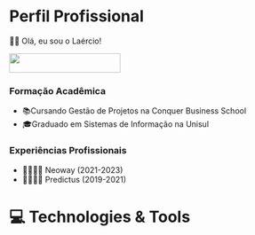 # Perfil Profissional

👋🏼 Olá, eu sou o Laércio!

<img src="https://storage.ko-fi.com/cdn/brandasset/kofi_button_dark.png?_gl=1*i1wx2f*_ga*MTAxODE3OTU2MC4xNzA5NTc5NjYy*_ga_M13FZ7VQ2C*MTcwOTU3OTY2MS4xLjEuMTcwOTU4MDAxMi42MC4wLjA." width="200" height="35">

### Formação Acadêmica
- 📚Cursando Gestão de Projetos na Conquer Business School
- 🎓Graduado em Sistemas de Informação na Unisul

### Experiências Profissionais
- 🫱🏼‍🫲🏼 Neoway (2021-2023)
- 🫱🏼‍🫲🏼 Predictus (2019-2021)

# 💻 Technologies & Tools

